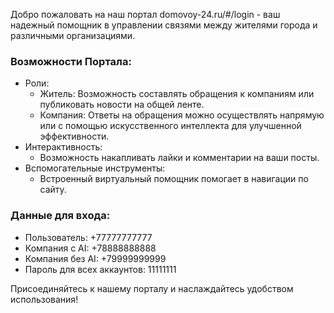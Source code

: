 Добро пожаловать на наш портал domovoy-24.ru/#/login - ваш надежный помощник в управлении связями между жителями города и различными организациями.

### Возможности Портала:
- Роли:
  - Житель: Возможность составлять обращения к компаниям или публиковать новости на общей ленте.
  - Компания: Ответы на обращения можно осуществлять напрямую или с помощью искусственного интеллекта для улучшенной эффективности.
- Интерактивность:
  - Возможность накапливать лайки и комментарии на ваши посты.
- Вспомогательные инструменты:
  - Встроенный виртуальный помощник помогает в навигации по сайту.

### Данные для входа:
- Пользователь: +77777777777
- Компания с AI: +78888888888
- Компания без AI: +79999999999
- Пароль для всех аккаунтов: 11111111

Присоединяйтесь к нашему порталу и наслаждайтесь удобством использования!